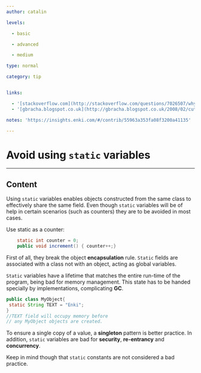 ```yaml
---
author: catalin

levels:

  - basic

  - advanced

  - medium

type: normal

category: tip


links:

  - '[stackoverflow.com](http://stackoverflow.com/questions/7026507/why-are-static-variables-considered-evil?rq=1){website}'
  - '[gbracha.blogspot.co.uk](http://gbracha.blogspot.co.uk/2008/02/cutting-out-static.html){website}'

notes: 'https://insights.enki.com/#/contrib/55963a353fa08f3200a41135'

---
```


# Avoid using `static` variables

---
## Content

Using `static` variables enables objects constructed from the same class to effectively share the same field. 
Even though `static` variables will be of help in certain scenarios (such as counters) they are to be avoided in most cases.

Use static as a counter:
```java
    static int counter = 0;
    public void increment() { counter++;}

```

First of all, they break the object **encapsulation** rule. `Static` fields are associated with a class not with an object, acting as global variables.

`Static` variables have a lifetime that matches the entire run-time of the program, being bad for memory management. This state has to be handed specially by implementations, complicating **GC**. 

```java
public class MyObject{
 static String TEXT = "Enki";
}
//TEXT field will occupy memory before
// any MyObject objects are created.

```
To ensure a single copy of a value, a **singleton** pattern is better practice.
In addition, `static` variables are bad for **security**, **re-entrancy** and **concurrency**.

Keep in mind though that `static` constants are not considered a bad practice.

 
